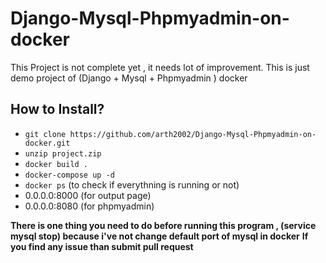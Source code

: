 # Django-Mysql-Phpmyadmin-on-docker
This Project is not complete yet , it needs lot of improvement.
This is just demo project of (Django + Mysql + Phpmyadmin ) docker
## How to Install?
- `git clone https://github.com/arth2002/Django-Mysql-Phpmyadmin-on-docker.git`
- `unzip project.zip`
- `docker build .`
- `docker-compose up -d`
- `docker ps` (to check if everythning is running or not)
- 0.0.0.0:8000 (for output page)
- 0.0.0.0:8080 (for phpmyadmin)

**There is one thing you need to do before running this program , (service mysql stop) because i've not change default port of mysql in docker**
**If you find any issue than submit pull request**
